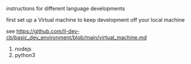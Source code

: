 instructions for different language developments

first set up a Virtual machine to keep development off your local machine

see https://github.com/ll-dev-cb/basic_dev_environment/blob/main/virtual_machine.md

1. nodejs
2. python3




